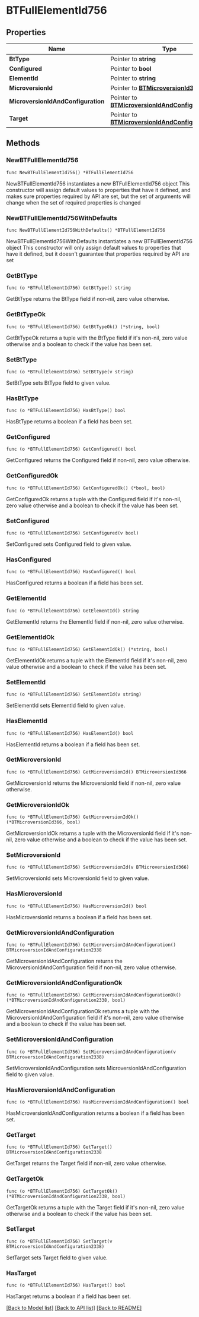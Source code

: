 # BTFullElementId756

## Properties

Name | Type | Description | Notes
------------ | ------------- | ------------- | -------------
**BtType** | Pointer to **string** |  | [optional] 
**Configured** | Pointer to **bool** |  | [optional] 
**ElementId** | Pointer to **string** |  | [optional] 
**MicroversionId** | Pointer to [**BTMicroversionId366**](BTMicroversionId366.md) |  | [optional] 
**MicroversionIdAndConfiguration** | Pointer to [**BTMicroversionIdAndConfiguration2338**](BTMicroversionIdAndConfiguration2338.md) |  | [optional] 
**Target** | Pointer to [**BTMicroversionIdAndConfiguration2338**](BTMicroversionIdAndConfiguration2338.md) |  | [optional] 

## Methods

### NewBTFullElementId756

`func NewBTFullElementId756() *BTFullElementId756`

NewBTFullElementId756 instantiates a new BTFullElementId756 object
This constructor will assign default values to properties that have it defined,
and makes sure properties required by API are set, but the set of arguments
will change when the set of required properties is changed

### NewBTFullElementId756WithDefaults

`func NewBTFullElementId756WithDefaults() *BTFullElementId756`

NewBTFullElementId756WithDefaults instantiates a new BTFullElementId756 object
This constructor will only assign default values to properties that have it defined,
but it doesn't guarantee that properties required by API are set

### GetBtType

`func (o *BTFullElementId756) GetBtType() string`

GetBtType returns the BtType field if non-nil, zero value otherwise.

### GetBtTypeOk

`func (o *BTFullElementId756) GetBtTypeOk() (*string, bool)`

GetBtTypeOk returns a tuple with the BtType field if it's non-nil, zero value otherwise
and a boolean to check if the value has been set.

### SetBtType

`func (o *BTFullElementId756) SetBtType(v string)`

SetBtType sets BtType field to given value.

### HasBtType

`func (o *BTFullElementId756) HasBtType() bool`

HasBtType returns a boolean if a field has been set.

### GetConfigured

`func (o *BTFullElementId756) GetConfigured() bool`

GetConfigured returns the Configured field if non-nil, zero value otherwise.

### GetConfiguredOk

`func (o *BTFullElementId756) GetConfiguredOk() (*bool, bool)`

GetConfiguredOk returns a tuple with the Configured field if it's non-nil, zero value otherwise
and a boolean to check if the value has been set.

### SetConfigured

`func (o *BTFullElementId756) SetConfigured(v bool)`

SetConfigured sets Configured field to given value.

### HasConfigured

`func (o *BTFullElementId756) HasConfigured() bool`

HasConfigured returns a boolean if a field has been set.

### GetElementId

`func (o *BTFullElementId756) GetElementId() string`

GetElementId returns the ElementId field if non-nil, zero value otherwise.

### GetElementIdOk

`func (o *BTFullElementId756) GetElementIdOk() (*string, bool)`

GetElementIdOk returns a tuple with the ElementId field if it's non-nil, zero value otherwise
and a boolean to check if the value has been set.

### SetElementId

`func (o *BTFullElementId756) SetElementId(v string)`

SetElementId sets ElementId field to given value.

### HasElementId

`func (o *BTFullElementId756) HasElementId() bool`

HasElementId returns a boolean if a field has been set.

### GetMicroversionId

`func (o *BTFullElementId756) GetMicroversionId() BTMicroversionId366`

GetMicroversionId returns the MicroversionId field if non-nil, zero value otherwise.

### GetMicroversionIdOk

`func (o *BTFullElementId756) GetMicroversionIdOk() (*BTMicroversionId366, bool)`

GetMicroversionIdOk returns a tuple with the MicroversionId field if it's non-nil, zero value otherwise
and a boolean to check if the value has been set.

### SetMicroversionId

`func (o *BTFullElementId756) SetMicroversionId(v BTMicroversionId366)`

SetMicroversionId sets MicroversionId field to given value.

### HasMicroversionId

`func (o *BTFullElementId756) HasMicroversionId() bool`

HasMicroversionId returns a boolean if a field has been set.

### GetMicroversionIdAndConfiguration

`func (o *BTFullElementId756) GetMicroversionIdAndConfiguration() BTMicroversionIdAndConfiguration2338`

GetMicroversionIdAndConfiguration returns the MicroversionIdAndConfiguration field if non-nil, zero value otherwise.

### GetMicroversionIdAndConfigurationOk

`func (o *BTFullElementId756) GetMicroversionIdAndConfigurationOk() (*BTMicroversionIdAndConfiguration2338, bool)`

GetMicroversionIdAndConfigurationOk returns a tuple with the MicroversionIdAndConfiguration field if it's non-nil, zero value otherwise
and a boolean to check if the value has been set.

### SetMicroversionIdAndConfiguration

`func (o *BTFullElementId756) SetMicroversionIdAndConfiguration(v BTMicroversionIdAndConfiguration2338)`

SetMicroversionIdAndConfiguration sets MicroversionIdAndConfiguration field to given value.

### HasMicroversionIdAndConfiguration

`func (o *BTFullElementId756) HasMicroversionIdAndConfiguration() bool`

HasMicroversionIdAndConfiguration returns a boolean if a field has been set.

### GetTarget

`func (o *BTFullElementId756) GetTarget() BTMicroversionIdAndConfiguration2338`

GetTarget returns the Target field if non-nil, zero value otherwise.

### GetTargetOk

`func (o *BTFullElementId756) GetTargetOk() (*BTMicroversionIdAndConfiguration2338, bool)`

GetTargetOk returns a tuple with the Target field if it's non-nil, zero value otherwise
and a boolean to check if the value has been set.

### SetTarget

`func (o *BTFullElementId756) SetTarget(v BTMicroversionIdAndConfiguration2338)`

SetTarget sets Target field to given value.

### HasTarget

`func (o *BTFullElementId756) HasTarget() bool`

HasTarget returns a boolean if a field has been set.


[[Back to Model list]](../README.md#documentation-for-models) [[Back to API list]](../README.md#documentation-for-api-endpoints) [[Back to README]](../README.md)


